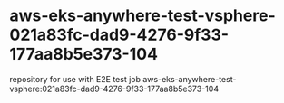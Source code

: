 # aws-eks-anywhere-test-vsphere-021a83fc-dad9-4276-9f33-177aa8b5e373-104
repository for use with E2E test job aws-eks-anywhere-test-vsphere:021a83fc-dad9-4276-9f33-177aa8b5e373-104
